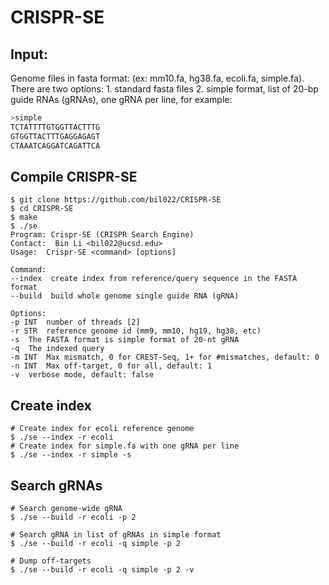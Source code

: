 # CRISPR-SE
## Input:
Genome files in fasta format: (ex: mm10.fa, hg38.fa, ecoli.fa, simple.fa). There are two options: 1. standard fasta files 2. simple format, list of 20-bp guide RNAs (gRNAs), one gRNA per line, for example:
```bash
>simple
TCTATTTTGTGGTTACTTTG
GTGGTTACTTTGAGGAGAGT
CTAAATCAGGATCAGATTCA
```
## Compile CRISPR-SE
```
$ git clone https://github.com/bil022/CRISPR-SE
$ cd CRISPR-SE
$ make
$ ./se
Program: Crispr-SE (CRISPR Search Engine)
Contact:  Bin Li <bil022@ucsd.edu>
Usage:  Crispr-SE <command> [options]

Command:
--index  create index from reference/query sequence in the FASTA format
--build  build whole genome single guide RNA (gRNA)

Options:
-p INT  number of threads [2]
-r STR  reference genome id (mm9, mm10, hg19, hg38, etc)
-s  The FASTA format is simple format of 20-nt gRNA
-q  The indexed query
-m INT  Max mismatch, 0 for CREST-Seq, 1+ for #mismatches, default: 0
-n INT  Max off-target, 0 for all, default: 1
-v  verbose mode, default: false
```
## Create index
```
# Create index for ecoli reference genome
$ ./se --index -r ecoli
# Create index for simple.fa with one gRNA per line
$ ./se --index -r simple -s
```
## Search gRNAs
```
# Search genome-wide gRNA
$ ./se --build -r ecoli -p 2

# Search gRNA in list of gRNAs in simple format
$ ./se --build -r ecoli -q simple -p 2

# Dump off-targets
$ ./se --build -r ecoli -q simple -p 2 -v

```
